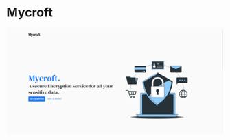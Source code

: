 # Mycroft

![React_App.jpg](https://github.com/TanmoySG/Mycroft/blob/master/screenshots/React_App.jpg)
